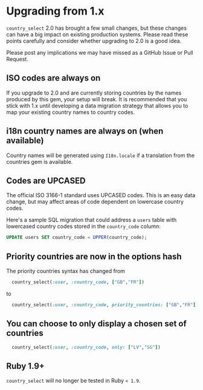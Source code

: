 # Upgrading from 1.x

`country_select` 2.0 has brought a few small changes, but these changes
can have a big impact on existing production systems. Please read these
points carefully and consider whether upgrading to 2.0 is a good idea.

Please post any implications we may have missed as a GitHub Issue
or Pull Request.

## ISO codes are always on

If you upgrade to 2.0 and are currently storing countries by the names
produced by this gem, your setup will break. It is recommended that you
stick with 1.x until developing a data migration strategy that allows
you to map your existing country names to country codes.

## i18n country names are always on (when available)

Country names will be generated using `I18n.locale` if a translation
from the countries gem is available.

## Codes are UPCASED

The official ISO 3166-1 standard uses UPCASED codes. This is an easy
data change, but may affect areas of code dependent on lowercase country
codes.

Here's a sample SQL migration that could address a `users` table with
lowercased country codes stored in the `country_code` column:

```sql
UPDATE users SET country_code = UPPER(country_code);
```

## Priority countries are now in the options hash

The priority countries syntax has changed from

```ruby
  country_select(:user, :country_code, ["GB","FR"])
```

to

```ruby
  country_select(:user, :country_code, priority_countries: ["GB","FR"])
```

## You can choose to only display a chosen set of countries

```ruby
  country_select(:user, :country_code, only: ["LV","SG"])
```

## Ruby 1.9+

`country_select` will no longer be tested in Ruby `< 1.9`.
